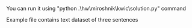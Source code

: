 You can run it using "python .\hw\miroshnik\kwic\solution.py" command

Example file contains text dataset of three sentences